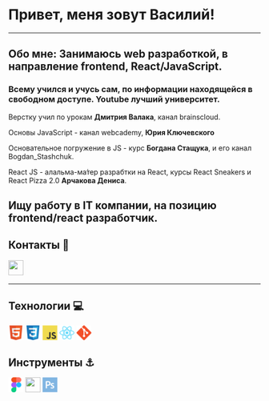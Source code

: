 # Привет, меня зовут Василий!

---

## Обо мне: Занимаюсь web разработкой, в направление frontend, React/JavaScript.

### Всему учился и учусь сам, по информации находящейся в свободном доступе. Youtube лучший университет.

Верстку учил по урокам **Дмитрия Валака**, канал brainscloud.

Основы JavaScript - канал webcademy, **Юрия Ключевского**

Основательное погружение в JS - курс **Богдана Стащука**, и его канал Bogdan_Stashchuk.

React JS - алальма-ма́тер разрабтки на React, курсы React Sneakers и React Pizza 2.0 **Арчакова Дениса**.

## Ищу работу в IT компании, на позицию frontend/react разработчик.

## Контакты :iphone:
<span>
  <a href="https://t.me/wkurganow">
    <img src="https://cdn3.iconfinder.com/data/icons/social-icons-33/512/Telegram-256.png" width="30" height="30">
  </a>
</span>


---

## Технологии :computer:
<span>
  
<img src="https://github.com/devicons/devicon/raw/master/icons/html5/html5-original.svg" width="30" height="30">
<img src="https://github.com/devicons/devicon/raw/master/icons/css3/css3-original.svg" width="30" height="30">
<img src="https://github.com/devicons/devicon/blob/master/icons/javascript/javascript-original.svg" width="30" height="30">
<img src="https://github.com/devicons/devicon/raw/master/icons/react/react-original.svg" width="30" height="30">
<img src="https://github.com/devicons/devicon/raw/master/icons/git/git-original.svg" width="30" height="30">

## Инструменты :anchor:
<img src="https://github.com/devicons/devicon/raw/master/icons/figma/figma-original.svg" width="30" height="30">
<img src="https://camo.githubusercontent.com/33814af29e352c4985b084adb54f64a68ddfe57c2b89c656a0e2532fb824e59d/68747470733a2f2f75706c6f61642e77696b696d656469612e6f72672f77696b6970656469612f636f6d6d6f6e732f392f39652f596f75547562655f4c6f676f5f253238323031332d323031372532392e737667" width="30" height="30">
<img src="https://github.com/devicons/devicon/raw/master/icons/photoshop/photoshop-plain.svg" width="30" height="30">





<!--
**R1msk1y/R1msk1y** is a ✨ _special_ ✨ repository because its `README.md` (this file) appears on your GitHub profile.

Here are some ideas to get you started:

- 🔭 I’m currently working on ...
- 🌱 I’m currently learning ...
- 👯 I’m looking to collaborate on ...
- 🤔 I’m looking for help with ...
- 💬 Ask me about ...
- 📫 How to reach me: ...
- 😄 Pronouns: ...
- ⚡ Fun fact: ...
-->
